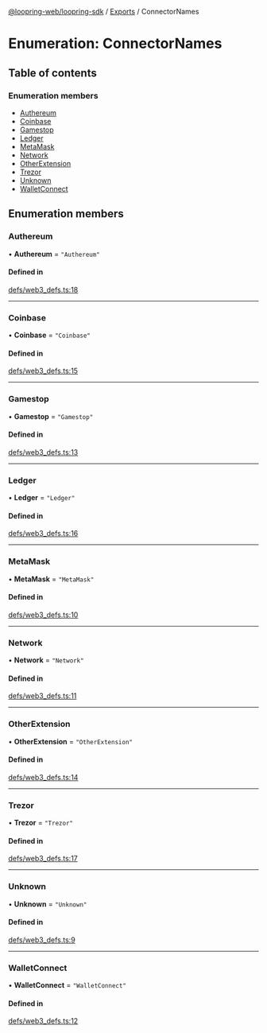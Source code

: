 [@loopring-web/loopring-sdk](../README.md) / [Exports](../modules.md) / ConnectorNames

# Enumeration: ConnectorNames

## Table of contents

### Enumeration members

- [Authereum](ConnectorNames.md#authereum)
- [Coinbase](ConnectorNames.md#coinbase)
- [Gamestop](ConnectorNames.md#gamestop)
- [Ledger](ConnectorNames.md#ledger)
- [MetaMask](ConnectorNames.md#metamask)
- [Network](ConnectorNames.md#network)
- [OtherExtension](ConnectorNames.md#otherextension)
- [Trezor](ConnectorNames.md#trezor)
- [Unknown](ConnectorNames.md#unknown)
- [WalletConnect](ConnectorNames.md#walletconnect)

## Enumeration members

### Authereum

• **Authereum** = `"Authereum"`

#### Defined in

[defs/web3_defs.ts:18](https://github.com/Loopring/loopring_sdk/blob/6d0be7c/src/defs/web3_defs.ts#L18)

___

### Coinbase

• **Coinbase** = `"Coinbase"`

#### Defined in

[defs/web3_defs.ts:15](https://github.com/Loopring/loopring_sdk/blob/6d0be7c/src/defs/web3_defs.ts#L15)

___

### Gamestop

• **Gamestop** = `"Gamestop"`

#### Defined in

[defs/web3_defs.ts:13](https://github.com/Loopring/loopring_sdk/blob/6d0be7c/src/defs/web3_defs.ts#L13)

___

### Ledger

• **Ledger** = `"Ledger"`

#### Defined in

[defs/web3_defs.ts:16](https://github.com/Loopring/loopring_sdk/blob/6d0be7c/src/defs/web3_defs.ts#L16)

___

### MetaMask

• **MetaMask** = `"MetaMask"`

#### Defined in

[defs/web3_defs.ts:10](https://github.com/Loopring/loopring_sdk/blob/6d0be7c/src/defs/web3_defs.ts#L10)

___

### Network

• **Network** = `"Network"`

#### Defined in

[defs/web3_defs.ts:11](https://github.com/Loopring/loopring_sdk/blob/6d0be7c/src/defs/web3_defs.ts#L11)

___

### OtherExtension

• **OtherExtension** = `"OtherExtension"`

#### Defined in

[defs/web3_defs.ts:14](https://github.com/Loopring/loopring_sdk/blob/6d0be7c/src/defs/web3_defs.ts#L14)

___

### Trezor

• **Trezor** = `"Trezor"`

#### Defined in

[defs/web3_defs.ts:17](https://github.com/Loopring/loopring_sdk/blob/6d0be7c/src/defs/web3_defs.ts#L17)

___

### Unknown

• **Unknown** = `"Unknown"`

#### Defined in

[defs/web3_defs.ts:9](https://github.com/Loopring/loopring_sdk/blob/6d0be7c/src/defs/web3_defs.ts#L9)

___

### WalletConnect

• **WalletConnect** = `"WalletConnect"`

#### Defined in

[defs/web3_defs.ts:12](https://github.com/Loopring/loopring_sdk/blob/6d0be7c/src/defs/web3_defs.ts#L12)
